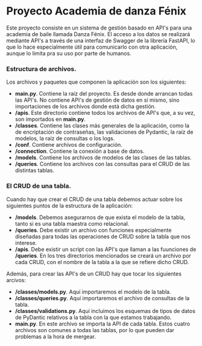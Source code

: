 # Proyecto Academia de danza Fénix

Este proyecto consiste en un sistema de gestión basado en API's para una academia de baile llamada Danza Fénix.
El acceso a los datos se realizará mediante API's a través de una interfaz de Swagger de la librería FastAPI, lo que lo hace especialmente útil para comunicarlo con otra aplicación, aunque lo limita pra su uso por parte de humanos.

### Estructura de archivos.
Los archivos y paquetes que componen la aplicación son los siguientes:
- **main.py**. Contiene la raíz del proyecto. Es desde donde arrancan todas las API's. No contiene API's de gestión de datos en sí mismo, sino importaciones de los archivos donde está dicha gestión.
- **/apis**. Este directorio contiene todos los archivos de API's que, a su vez, son importados en **main.py**.
- **/classes**. Contiene las clases más generales de la aplicación, como la de encriptación de contraseñas, las validaciones de Pydantic, la raíz de modelos, la raíz de consultas o los logs.
- **/conf**. Contiene archivos de configuración.
- **/connection**. Contiene la conexión a base de datos.
- **/models**. Contiene los archivos de modelos de las clases de las tablas.
- **/queries**. Contiene los archivos con las consultas para el CRUD de las distintas tablas.

### El CRUD de una tabla.
Cuando hay que crear el CRUD de una tabla debemos actuar sobre los siguientes puntos de la estructura de la aplicación:
- **/models**. Debemos asegurarnos de que exista el modelo de la tabla, tanto si es una tabla maestra como relacional.
- **/queries**. Debe existir un archivo con funciones especialmente diseñadas para todas las operaciones de CRUD sobre la tabla que nos interese.
- **/apis**. Debe existir un script con las API's que llaman a las fuunciones de **/queries**.
En los tres directorios mencionados se creará un archivo por cada CRUD, con el nombre de la tabla a la que se refiere dicho CRUD.

Además, para crear las API's de un CRUD hay que tocar los siguientes arcivos:
- **/classes/models.py**. Aquí importaremos el modelo de la tabla.
- **/classes/queries.py**. Aquí importaremos el archivo de consultas de la tabla.
- **/classes/validations.py**. Aquí incluimos los esquemas de tipos de datos de PyDantic relativos a la tabla con la que estamos trabajando.
- **main.py**. En este archivo se importa la API de cada tabla.
Estos cuatro archivos son comunes a todas las tablas, por lo que pueden dar problemas a la hora de mergear.


